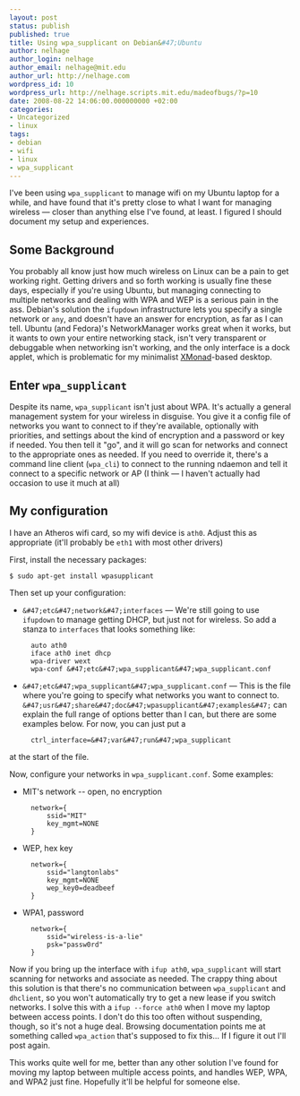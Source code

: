 ```yaml
---
layout: post
status: publish
published: true
title: Using wpa_supplicant on Debian&#47;Ubuntu
author: nelhage
author_login: nelhage
author_email: nelhage@mit.edu
author_url: http://nelhage.com
wordpress_id: 10
wordpress_url: http://nelhage.scripts.mit.edu/madeofbugs/?p=10
date: 2008-08-22 14:06:00.000000000 +02:00
categories:
- Uncategorized
- linux
tags:
- debian
- wifi
- linux
- wpa_supplicant
---
```

I've been using `wpa_supplicant` to manage wifi on my Ubuntu laptop
for a while, and have found that it's pretty close to what I want for
managing wireless &mdash; closer than anything else I've found, at least. I
figured I should document my setup and experiences.

Some Background
----------------

You probably all know just how much wireless on Linux can be a pain to
get working right. Getting drivers and so forth working is usually
fine these days, especially if you're using Ubuntu, but managing
connecting to multiple networks and dealing with WPA and WEP is a
serious pain in the ass. Debian's solution the `ifupdown`
infrastructure lets you specify a single network or `any`, and doesn't
have an answer for encryption, as far as I can tell. Ubuntu (and
Fedora)'s NetworkManager works great when it works, but it wants to
own your entire networking stack, isn't very transparent or debuggable
when networking isn't working, and the only interface is a dock
applet, which is problematic for my minimalist [XMonad][xmonad]-based
desktop.

Enter `wpa_supplicant`
----------------------

Despite its name, `wpa_supplicant` isn't just about WPA. It's actually
a general management system for your wireless in disguise. You give it
a config file of networks you want to connect to if they're available,
optionally with priorities, and settings about the kind of encryption
and a password or key if needed. You then tell it "go", and it will go
scan for networks and connect to the appropriate ones as needed. If
you need to override it, there's a command line client (`wpa_cli`) to
connect to the running ndaemon and tell it connect to a specific
network or AP (I think &mdash; I haven't actually had occasion to use it
much at all)

My configuration
----------------

I have an Atheros wifi card, so my wifi device is `ath0`. Adjust this
as appropriate (it'll probably be `eth1` with most other drivers)

First, install the necessary packages:

    $ sudo apt-get install wpasupplicant

Then set up your configuration:

* `&#47;etc&#47;network&#47;interfaces` &mdash; We're still going to use `ifupdown` to
manage getting DHCP, but just not for wireless. So add a stanza to
`interfaces` that looks something like:

        auto ath0
        iface ath0 inet dhcp
        wpa-driver wext
        wpa-conf &#47;etc&#47;wpa_supplicant&#47;wpa_supplicant.conf

* `&#47;etc&#47;wpa_supplicant&#47;wpa_supplicant.conf` &mdash; This is the file where
you're going to specify what networks you want to connect
to. `&#47;usr&#47;share&#47;doc&#47;wpasupplicant&#47;examples&#47;` can explain the full
range of options better than I can, but there are some examples
below. For now, you can just put a

        ctrl_interface=&#47;var&#47;run&#47;wpa_supplicant

at the start of the file.

Now, configure your networks in `wpa_supplicant.conf`. Some examples:

* MIT's network -- open, no encryption

        network={
            ssid="MIT"
            key_mgmt=NONE
        }

* WEP, hex key

        network={
            ssid="langtonlabs"
            key_mgmt=NONE
            wep_key0=deadbeef
        }

* WPA1, password

        network={
            ssid="wireless-is-a-lie"
            psk="passw0rd"
        }

Now if you bring up the interface with `ifup ath0`, `wpa_supplicant`
will start scanning for networks and associate as needed. The crappy
thing about this solution is that there's no communication between
`wpa_supplicant` and `dhclient`, so you won't automatically try to get
a new lease if you switch networks. I solve this with a `ifup --force
ath0` when I move my laptop between access points. I don't do this too
often without suspending, though, so it's not a huge deal. Browsing
documentation points me at something called `wpa_action` that's
supposed to fix this... If I figure it out I'll post again.

This works quite well for me, better than any other solution I've
found for moving my laptop between multiple access points, and handles
WEP, WPA, and WPA2 just fine. Hopefully it'll be helpful for someone
else.

[xmonad]: http:&#47;&#47;xmonad.org
